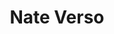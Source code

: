 ---
title: Nate Verso
headshot: images/uploads/Nate_Verso.jpg
role: Big @ Sign
year: Junior
major: Industrial Design
---